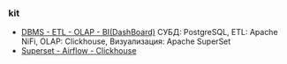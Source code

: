 ### kit
- [DBMS - ETL - OLAP - BI(DashBoard)](https://www.kck.ru/solutions/analitika-bolshikh-dannykh-dlya-kompanii) СУБД: PostgreSQL, ETL: Apache NiFi, OLAP: Clickhouse, Визуализация: Apache SuperSet
- [Superset - Airflow - Clickhouse](https://beget.com/en/cloud/marketplace/supersetairflow)
